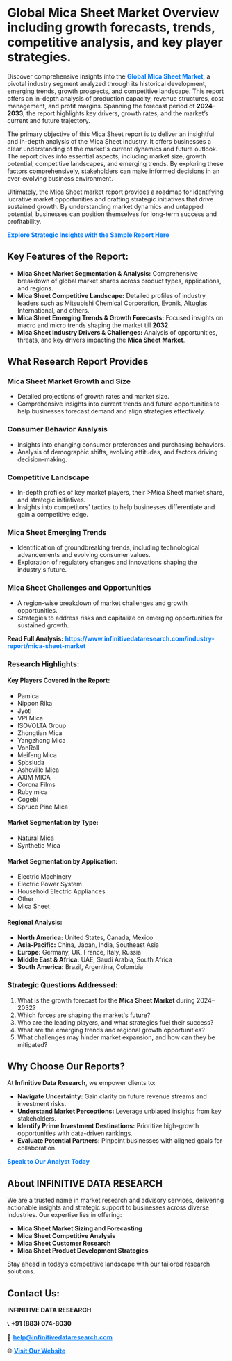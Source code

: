 <h1>Global Mica Sheet Market Overview including growth forecasts, trends, competitive analysis, and key player strategies.</h1>
<p>
Discover comprehensive insights into the 
<a href="https://www.infinitivedataresearch.com/industry-report/mica-sheet-market" rel="dofollow" style="color: #007BFF; text-decoration: none;"><strong>Global Mica Sheet Market</strong></a>, a pivotal industry segment analyzed through its historical development, emerging trends, growth prospects, and competitive landscape. This report offers an in-depth analysis of production capacity, revenue structures, cost management, and profit margins. Spanning the forecast period of <strong>2024–2033</strong>, the report highlights key drivers, growth rates, and the market’s current and future trajectory.
</p>
<p>
The primary objective of this Mica Sheet report is to deliver an insightful and in-depth analysis of the Mica Sheet industry. It offers businesses a clear understanding of the market's current dynamics and future outlook. The report dives into essential aspects, including market size, growth potential, competitive landscapes, and emerging trends. By exploring these factors comprehensively, stakeholders can make informed decisions in an ever-evolving business environment.
</p>
<p>
Ultimately, the Mica Sheet market report provides a roadmap for identifying lucrative market opportunities and crafting strategic initiatives that drive sustained growth. By understanding market dynamics and untapped potential, businesses can position themselves for long-term success and profitability.
</p>
<p>
<a href="https://www.infinitivedataresearch.com/request-sample/reportId=104274" style="color: #007BFF; text-decoration: none;"><strong>Explore Strategic Insights with the Sample Report Here</strong></a>
</p>

<h2>Key Features of the Report:</h2>
<ul>
<li><strong>Mica Sheet Market Segmentation & Analysis:</strong> Comprehensive breakdown of global market shares across product types, applications, and regions.</li>
<li><strong>Mica Sheet Competitive Landscape:</strong> Detailed profiles of industry leaders such as Mitsubishi Chemical Corporation, Evonik, Altuglas International, and others.</li>
<li><strong>Mica Sheet Emerging Trends & Growth Forecasts:</strong> Focused insights on macro and micro trends shaping the market till <strong>2032</strong>.</li>
<li><strong>Mica Sheet Industry Drivers & Challenges:</strong> Analysis of opportunities, threats, and key drivers impacting the <strong>Mica Sheet Market</strong>.</li>
</ul>

<h2>What Research Report Provides</h2>
<h3>Mica Sheet Market Growth and Size</h3>
<ul>
<li>Detailed projections of growth rates and market size.</li>
<li>Comprehensive insights into current trends and future opportunities to help businesses forecast demand and align strategies effectively.</li>
</ul>

<h3>Consumer Behavior Analysis</h3>
<ul>
<li>Insights into changing consumer preferences and purchasing behaviors.</li>
<li>Analysis of demographic shifts, evolving attitudes, and factors driving decision-making.</li>
</ul>

<h3>Competitive Landscape</h3>
<ul>
<li>In-depth profiles of key market players, their >Mica Sheet market share, and strategic initiatives.</li>
<li>Insights into competitors' tactics to help businesses differentiate and gain a competitive edge.</li>
</ul>

<h3>Mica Sheet Emerging Trends</h3>
<ul>
<li>Identification of groundbreaking trends, including technological advancements and evolving consumer values.</li>
<li>Exploration of regulatory changes and innovations shaping the industry's future.</li>
</ul>

<h3>Mica Sheet Challenges and Opportunities</h3>
<ul>
<li>A region-wise breakdown of market challenges and growth opportunities.</li>
<li>Strategies to address risks and capitalize on emerging opportunities for sustained growth.</li>
</ul>
<p><strong>Read Full Analysis:</strong> <a href="https://www.infinitivedataresearch.com/industry-report/mica-sheet-market" rel="dofollow" style="color: #007BFF; text-decoration: none;"><strong>https://www.infinitivedataresearch.com/industry-report/mica-sheet-market</strong></a></p>
<h3>Research Highlights:</h3>
<h4>Key Players Covered in the Report:</h4>
<ul><li>Pamica</li><li>Nippon Rika</li><li>Jyoti</li><li>VPI Mica</li><li>ISOVOLTA Group</li><li>Zhongtian Mica</li><li>Yangzhong Mica</li><li>VonRoll</li><li>Meifeng Mica</li><li>Spbsluda</li><li>Asheville Mica</li><li>AXIM MICA</li><li>Corona Films</li><li>Ruby mica</li><li>Cogebi</li><li>Spruce Pine Mica</li></ul>
<h4>Market Segmentation by Type:</h4>
<ul><li>Natural Mica</li><li>Synthetic Mica</li></ul>
<h4>Market Segmentation by Application:</h4>
<ul><li>Electric Machinery</li><li>Electric Power System</li><li>Household Electric Appliances</li><li>Other</li><li>Mica Sheet</li></ul>

<h4>Regional Analysis:</h4>
<ul>
<li><strong>North America:</strong> United States, Canada, Mexico</li>
<li><strong>Asia-Pacific:</strong> China, Japan, India, Southeast Asia</li>
<li><strong>Europe:</strong> Germany, UK, France, Italy, Russia</li>
<li><strong>Middle East & Africa:</strong> UAE, Saudi Arabia, South Africa</li>
<li><strong>South America:</strong> Brazil, Argentina, Colombia</li>
</ul>

<h3>Strategic Questions Addressed:</h3>
<ol>
<li>What is the growth forecast for the <strong>Mica Sheet Market</strong> during 2024–2032?</li>
<li>Which forces are shaping the market's future?</li>
<li>Who are the leading players, and what strategies fuel their success?</li>
<li>What are the emerging trends and regional growth opportunities?</li>
<li>What challenges may hinder market expansion, and how can they be mitigated?</li>
</ol>

<h2>Why Choose Our Reports?</h2>
<p>At <strong>Infinitive Data Research</strong>, we empower clients to:</p>
<ul>
<li><strong>Navigate Uncertainty:</strong> Gain clarity on future revenue streams and investment risks.</li>
<li><strong>Understand Market Perceptions:</strong> Leverage unbiased insights from key stakeholders.</li>
<li><strong>Identify Prime Investment Destinations:</strong> Prioritize high-growth opportunities with data-driven rankings.</li>
<li><strong>Evaluate Potential Partners:</strong> Pinpoint businesses with aligned goals for collaboration.</li>
</ul>
<p><a href="https://www.infinitivedataresearch.com/industry-report/mica-sheet-market" rel="dofollow" style="color: #007BFF; text-decoration: none;"><strong>Speak to Our Analyst Today</strong></a></p>

<h2>About INFINITIVE DATA RESEARCH</h2>
<p>We are a trusted name in market research and advisory services, delivering actionable insights and strategic support to businesses across diverse industries. Our expertise lies in offering:</p>
<ul>
<li><strong>Mica Sheet Market Sizing and Forecasting</strong></li>
<li><strong>Mica Sheet Competitive Analysis</strong></li>
<li><strong>Mica Sheet Customer Research</strong></li>
<li><strong>Mica Sheet Product Development Strategies</strong></li>
</ul>
<p>Stay ahead in today’s competitive landscape with our tailored research solutions.</p>

<h2>Contact Us:</h2>
<p><strong>INFINITIVE DATA RESEARCH</strong></p>
<p>📞 <strong>+91 (883) 074-8030</strong></p>
<p>📧 <strong><a href="mailto:help@infinitivedataresearch.com" style="color: #007BFF;">help@infinitivedataresearch.com</a></strong></p>
<p>🌐 <strong><a href="https://www.infinitivedataresearch.com" rel="dofollow" style="color: #007BFF;">Visit Our Website</a></strong></p>